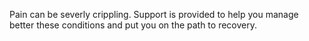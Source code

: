 
Pain can be severly crippling. Support is provided to help you manage better these conditions and put you on the path to recovery.

